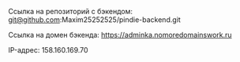 Ссылка на репозиторий с бэкендом: git@github.com:Maxim25252525/pindie-backend.git

Ссылка на домен бэкенда: https://adminka.nomoredomainswork.ru

IP-адрес: 158.160.169.70